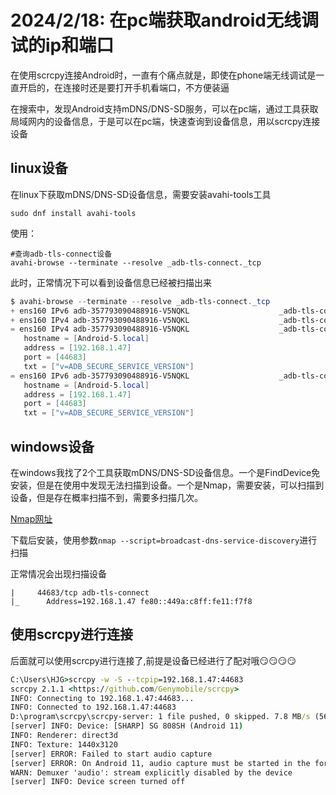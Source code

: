 # 2024/2/18: 在pc端获取android无线调试的ip和端口

  在使用scrcpy连接Android时，一直有个痛点就是，即使在phone端无线调试是一直开启的，在连接时还是要打开手机看端口，不方便装逼

  在搜索中，发现Android支持mDNS/DNS-SD服务，可以在pc端，通过工具获取局域网内的设备信息，于是可以在pc端，快速查询到设备信息，用以scrcpy连接设备

## linux设备

在linux下获取mDNS/DNS-SD设备信息，需要安装avahi-tools工具

```shell
sudo dnf install avahi-tools
```

  使用：

```shell
#查询adb-tls-connect设备
avahi-browse --terminate --resolve _adb-tls-connect._tcp
```

此时，正常情况下可以看到设备信息已经被扫描出来

```powershell
$ avahi-browse --terminate --resolve _adb-tls-connect._tcp
+ ens160 IPv6 adb-357793090488916-V5NQKL                    _adb-tls-connect._tcp local
+ ens160 IPv4 adb-357793090488916-V5NQKL                    _adb-tls-connect._tcp local
= ens160 IPv4 adb-357793090488916-V5NQKL                    _adb-tls-connect._tcp local
   hostname = [Android-5.local]
   address = [192.168.1.47]
   port = [44683]
   txt = ["v=ADB_SECURE_SERVICE_VERSION"]
= ens160 IPv6 adb-357793090488916-V5NQKL                    _adb-tls-connect._tcp local
   hostname = [Android-5.local]
   address = [192.168.1.47]
   port = [44683]
   txt = ["v=ADB_SECURE_SERVICE_VERSION"]
```

## windows设备

 在windows我找了2个工具获取mDNS/DNS-SD设备信息。一个是FindDevice免安装，但是在使用中发现无法扫描到设备。一个是Nmap，需要安装，可以扫描到设备，但是存在概率扫描不到，需要多扫描几次。

[Nmap网址](https://nmap.org/)

下载后安装，使用参数`nmap --script=broadcast-dns-service-discovery`进行扫描

正常情况会出现扫描设备

```
|     44683/tcp adb-tls-connect
|_      Address=192.168.1.47 fe80::449a:c8ff:fe11:f7f8
```

## 使用scrcpy进行连接

后面就可以使用scrcpy进行连接了,前提是设备已经进行了配对哦😏😏😏😏

```cmd
C:\Users\HJG>scrcpy -w -S --tcpip=192.168.1.47:44683
scrcpy 2.1.1 <https://github.com/Genymobile/scrcpy>
INFO: Connecting to 192.168.1.47:44683...
INFO: Connected to 192.168.1.47:44683
D:\program\scrcpy\scrcpy-server: 1 file pushed, 0 skipped. 7.8 MB/s (56995 bytes in 0.007s)
[server] INFO: Device: [SHARP] SG 808SH (Android 11)
INFO: Renderer: direct3d
INFO: Texture: 1440x3120
[server] ERROR: Failed to start audio capture
[server] ERROR: On Android 11, audio capture must be started in the foreground, make sure that the device is unlocked when starting scrcpy.
WARN: Demuxer 'audio': stream explicitly disabled by the device
[server] INFO: Device screen turned off
```

